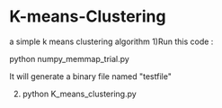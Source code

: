 # K-means-Clustering
a simple k means clustering algorithm 
1)Run this code :

python numpy_memmap_trial.py

It will generate a binary file named "testfile"

2) python K_means_clustering.py
